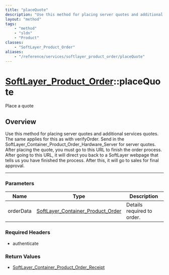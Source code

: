 ```yaml
---
title: "placeQuote"
description: "Use this method for placing server quotes and additional services quotes. The same applies for this as with verifyOrder.... "
layout: "method"
tags:
    - "method"
    - "sldn"
    - "Product"
classes:
    - "SoftLayer_Product_Order"
aliases:
    - "/reference/services/softlayer_product_order/placeQuote"
---
```

# [SoftLayer_Product_Order](/reference/services/SoftLayer_Product_Order)::placeQuote


Place a quote


## Overview 
Use this method for placing server quotes and additional services quotes. The same applies for this as with verifyOrder. Send in the SoftLayer_Container_Product_Order_Hardware_Server for server quotes. After placing the quote, you must go to this URL to finish the order process. After going to this URL, it will direct you back to a SoftLayer webpage that tells us you have finished the process. After this, it will go to sales for final approval. 

-----

### Parameters 
|Name | Type | Description |
| --- | --- | --- |
|orderData| <a href='/reference/datatypes/SoftLayer_Container_Product_Order'>SoftLayer_Container_Product_Order </a>| Details required to order.|


### Required Headers
* authenticate


### Return Values
* <a href='/reference/datatypes/SoftLayer_Container_Product_Order_Receipt'>SoftLayer_Container_Product_Order_Receipt </a>




